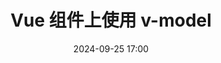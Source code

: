 ---
title: Vue 组件上使用 v-model
cover: https://t.alcy.cc/fj?t=1727254800000
order: 18
date: 2024-09-25 17:00
category: 软件开发
tag: Vue
excerpt: false
---